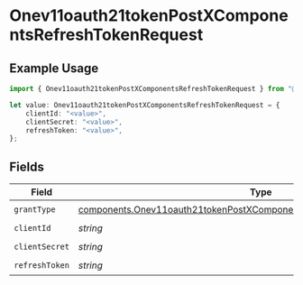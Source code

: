 # Onev11oauth21tokenPostXComponentsRefreshTokenRequest

## Example Usage

```typescript
import { Onev11oauth21tokenPostXComponentsRefreshTokenRequest } from "@polar-sh/sdk/models/components";

let value: Onev11oauth21tokenPostXComponentsRefreshTokenRequest = {
    clientId: "<value>",
    clientSecret: "<value>",
    refreshToken: "<value>",
};
```

## Fields

| Field                                                                                                                                                                | Type                                                                                                                                                                 | Required                                                                                                                                                             | Description                                                                                                                                                          |
| -------------------------------------------------------------------------------------------------------------------------------------------------------------------- | -------------------------------------------------------------------------------------------------------------------------------------------------------------------- | -------------------------------------------------------------------------------------------------------------------------------------------------------------------- | -------------------------------------------------------------------------------------------------------------------------------------------------------------------- |
| `grantType`                                                                                                                                                          | [components.Onev11oauth21tokenPostXComponentsRefreshTokenRequestGrantType](../../models/components/onev11oauth21tokenpostxcomponentsrefreshtokenrequestgranttype.md) | :heavy_check_mark:                                                                                                                                                   | N/A                                                                                                                                                                  |
| `clientId`                                                                                                                                                           | *string*                                                                                                                                                             | :heavy_check_mark:                                                                                                                                                   | N/A                                                                                                                                                                  |
| `clientSecret`                                                                                                                                                       | *string*                                                                                                                                                             | :heavy_check_mark:                                                                                                                                                   | N/A                                                                                                                                                                  |
| `refreshToken`                                                                                                                                                       | *string*                                                                                                                                                             | :heavy_check_mark:                                                                                                                                                   | N/A                                                                                                                                                                  |
